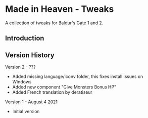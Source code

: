 # Made in Heaven - Tweaks
A collection of tweaks for Baldur's Gate 1 and 2.


## Introduction



## Version History

Version 2 - ???
- Added missing language/iconv folder, this fixes install issues on Windows
- Added new component "Give Monsters Bonus HP"
- Added French translation by deratiseur

Version 1 - August 4 2021
- Initial version


